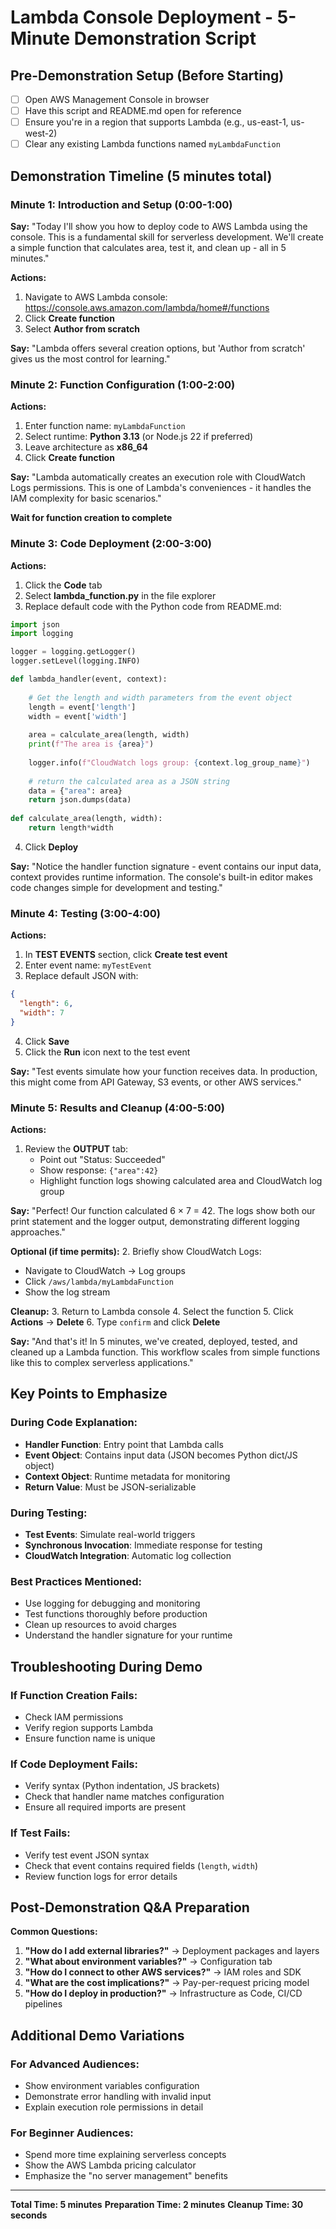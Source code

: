 # Lambda Console Deployment - 5-Minute Demonstration Script

## Pre-Demonstration Setup (Before Starting)
- [ ] Open AWS Management Console in browser
- [ ] Have this script and README.md open for reference
- [ ] Ensure you're in a region that supports Lambda (e.g., us-east-1, us-west-2)
- [ ] Clear any existing Lambda functions named `myLambdaFunction`

## Demonstration Timeline (5 minutes total)

### **Minute 1: Introduction and Setup (0:00-1:00)**

**Say:** "Today I'll show you how to deploy code to AWS Lambda using the console. This is a fundamental skill for serverless development. We'll create a simple function that calculates area, test it, and clean up - all in 5 minutes."

**Actions:**
1. Navigate to AWS Lambda console: https://console.aws.amazon.com/lambda/home#/functions
2. Click **Create function**
3. Select **Author from scratch**

**Say:** "Lambda offers several creation options, but 'Author from scratch' gives us the most control for learning."

### **Minute 2: Function Configuration (1:00-2:00)**

**Actions:**
1. Enter function name: `myLambdaFunction`
2. Select runtime: **Python 3.13** (or Node.js 22 if preferred)
3. Leave architecture as **x86_64**
4. Click **Create function**

**Say:** "Lambda automatically creates an execution role with CloudWatch Logs permissions. This is one of Lambda's conveniences - it handles the IAM complexity for basic scenarios."

**Wait for function creation to complete**

### **Minute 3: Code Deployment (2:00-3:00)**

**Actions:**
1. Click the **Code** tab
2. Select **lambda_function.py** in the file explorer
3. Replace default code with the Python code from README.md:

```python
import json
import logging

logger = logging.getLogger()
logger.setLevel(logging.INFO)

def lambda_handler(event, context):
    
    # Get the length and width parameters from the event object
    length = event['length']
    width = event['width']
    
    area = calculate_area(length, width)
    print(f"The area is {area}")
        
    logger.info(f"CloudWatch logs group: {context.log_group_name}")
    
    # return the calculated area as a JSON string
    data = {"area": area}
    return json.dumps(data)
    
def calculate_area(length, width):
    return length*width
```

4. Click **Deploy**

**Say:** "Notice the handler function signature - event contains our input data, context provides runtime information. The console's built-in editor makes code changes simple for development and testing."

### **Minute 4: Testing (3:00-4:00)**

**Actions:**
1. In **TEST EVENTS** section, click **Create test event**
2. Enter event name: `myTestEvent`
3. Replace default JSON with:
```json
{
  "length": 6,
  "width": 7
}
```
4. Click **Save**
5. Click the **Run** icon next to the test event

**Say:** "Test events simulate how your function receives data. In production, this might come from API Gateway, S3 events, or other AWS services."

### **Minute 5: Results and Cleanup (4:00-5:00)**

**Actions:**
1. Review the **OUTPUT** tab:
   - Point out "Status: Succeeded"
   - Show response: `{"area":42}`
   - Highlight function logs showing calculated area and CloudWatch log group

**Say:** "Perfect! Our function calculated 6 × 7 = 42. The logs show both our print statement and the logger output, demonstrating different logging approaches."

**Optional (if time permits):**
2. Briefly show CloudWatch Logs:
   - Navigate to CloudWatch → Log groups
   - Click `/aws/lambda/myLambdaFunction`
   - Show the log stream

**Cleanup:**
3. Return to Lambda console
4. Select the function
5. Click **Actions** → **Delete**
6. Type `confirm` and click **Delete**

**Say:** "And that's it! In 5 minutes, we've created, deployed, tested, and cleaned up a Lambda function. This workflow scales from simple functions like this to complex serverless applications."

## Key Points to Emphasize

### During Code Explanation:
- **Handler Function**: Entry point that Lambda calls
- **Event Object**: Contains input data (JSON becomes Python dict/JS object)
- **Context Object**: Runtime metadata for monitoring
- **Return Value**: Must be JSON-serializable

### During Testing:
- **Test Events**: Simulate real-world triggers
- **Synchronous Invocation**: Immediate response for testing
- **CloudWatch Integration**: Automatic log collection

### Best Practices Mentioned:
- Use logging for debugging and monitoring
- Test functions thoroughly before production
- Clean up resources to avoid charges
- Understand the handler signature for your runtime

## Troubleshooting During Demo

### If Function Creation Fails:
- Check IAM permissions
- Verify region supports Lambda
- Ensure function name is unique

### If Code Deployment Fails:
- Verify syntax (Python indentation, JS brackets)
- Check that handler name matches configuration
- Ensure all required imports are present

### If Test Fails:
- Verify test event JSON syntax
- Check that event contains required fields (`length`, `width`)
- Review function logs for error details

## Post-Demonstration Q&A Preparation

**Common Questions:**
1. **"How do I add external libraries?"** → Deployment packages and layers
2. **"What about environment variables?"** → Configuration tab
3. **"How do I connect to other AWS services?"** → IAM roles and SDK
4. **"What are the cost implications?"** → Pay-per-request pricing model
5. **"How do I deploy in production?"** → Infrastructure as Code, CI/CD pipelines

## Additional Demo Variations

### For Advanced Audiences:
- Show environment variables configuration
- Demonstrate error handling with invalid input
- Explain execution role permissions in detail

### For Beginner Audiences:
- Spend more time explaining serverless concepts
- Show the AWS Lambda pricing calculator
- Emphasize the "no server management" benefits

---

**Total Time: 5 minutes**
**Preparation Time: 2 minutes**
**Cleanup Time: 30 seconds**
